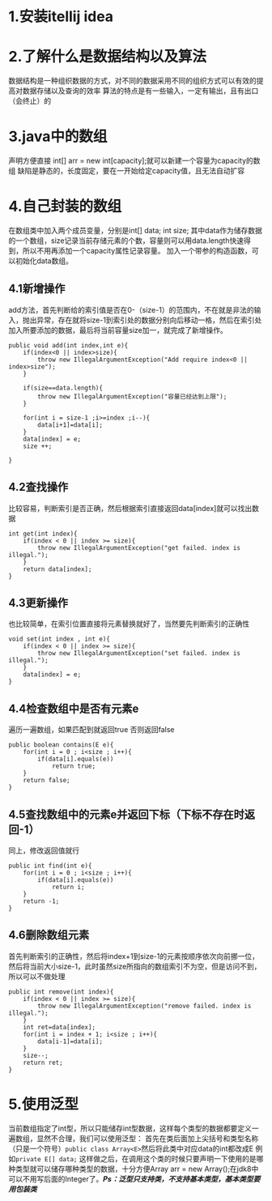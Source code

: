 # 1.安装itellij idea

# 2.了解什么是数据结构以及算法
数据结构是一种组织数据的方式，对不同的数据采用不同的组织方式可以有效的提高对数据存储以及查询的效率
算法的特点是有一些输入，一定有输出，且有出口（会终止）的
# 3.java中的数组
声明方便直接 int[] arr = new int[capacity];就可以新建一个容量为capacity的数组
缺陷是静态的，长度固定，要在一开始给定capacity值，且无法自动扩容
# 4.自己封装的数组
在数组类中加入两个成员变量，分别是int[] data; int size;
其中data作为储存数据的一个数组，size记录当前存储元素的个数，容量则可以用data.length快速得到，所以不用再添加一个capacity属性记录容量。
加入一个带参的构造函数，可以初始化data数组。

## 4.1新增操作
add方法，首先判断给的索引值是否在0-（size-1）的范围内，不在就是非法的输入，抛出异常，存在就将size-1到索引处的数据分别向后移动一格，然后在索引处加入所要添加的数据，最后将当前容量size加一，就完成了新增操作。
	

```
public void add(int index,int e){
    if(index<0 || index>size){
        throw new IllegalArgumentException("Add require index<0 || index>size");
    }

    if(size==data.length){
        throw new IllegalArgumentException("容量已经达到上限");
    }

    for(int i = size-1 ;i>=index ;i--){
        data[i+1]=data[i];
    }
    data[index] = e;
    size ++;

}
```

## 4.2查找操作	
比较容易，判断索引是否正确，然后根据索引直接返回data[index]就可以找出数据

```
int get(int index){
    if(index < 0 || index >= size){
        throw new IllegalArgumentException("get failed. index is illegal.");
    }
    return data[index];
}
```

## 4.3更新操作
也比较简单，在索引位置直接将元素替换就好了，当然要先判断索引的正确性

```
void set(int index , int e){
    if(index < 0 || index >= size){
        throw new IllegalArgumentException("set failed. index is illegal.");
    }
    data[index] = e;
}
```

## 4.4检查数组中是否有元素e
遍历一遍数组，如果匹配到就返回true 否则返回false

```
public boolean contains(E e){
    for(int i = 0 ; i<size ; i++){
        if(data[i].equals(e))
            return true;
    }
    return false;
}
```

## 4.5查找数组中的元素e并返回下标（下标不存在时返回-1）
同上，修改返回值就行

```
public int find(int e){
    for(int i = 0 ; i<size ; i++){
        if(data[i].equals(e))
            return i;
    }
    return -1;
}
```
## 4.6删除数组元素
首先判断索引的正确性，然后将index+1到size-1的元素按顺序依次向前挪一位，然后将当前大小size-1，此时虽然size所指向的数组索引不为空，但是访问不到，所以可以不做处理

```
public int remove(int index){
    if(index < 0 || index >= size){
        throw new IllegalArgumentException("remove failed. index is illegal.");
    }
    int ret=data[index];
    for(int i = index + 1; i<size ; i++){
        data[i-1]=data[i];
    }
    size--;
    return ret;
}
```

# 5.使用泛型
当前数组指定了int型，所以只能储存int型数据，这样每个类型的数据都要定义一遍数组，显然不合理，我们可以使用泛型：
首先在类后面加上尖括号和类型名称（只是一个符号）`public class Array<E>`然后将此类中对应data的int都改成E
例如`private E[] data;`
这样做之后，在调用这个类的时候只要声明一下使用的是哪种类型就可以储存哪种类型的数据，十分方便Array<Integer> arr = new Array<Integer>();在jdk8中可以不用写后面的Integer了。***Ps：泛型只支持类，不支持基本类型，基本类型要用包装类***